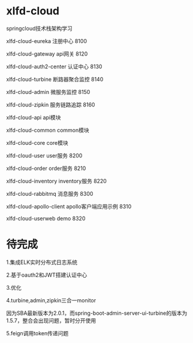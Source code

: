 # xlfd-cloud
springcloud技术栈架构学习

xlfd-cloud-eureka   注册中心  8100	

xlfd-cloud-gateway	api网关     8120	

xlfd-cloud-auth2-center	认证中心   8130	

xlfd-cloud-turbine  断路器聚合监控  8140

xlfd-cloud-admin    微服务监控   8150

xlfd-cloud-zipkin   服务链路追踪  8160

xlfd-cloud-api  api模块

xlfd-cloud-common   common模块

xlfd-cloud-core     core模块

xlfd-cloud-user     user服务    8200

xlfd-cloud-order    order服务   8210

xlfd-cloud-inventory   inventory服务  8220

xlfd-cloud-rabbitmq 消息服务    8300

xlfd-cloud-apollo-client  apollo客户端应用示例 8310

xlfd-cloud-userweb  demo 8320



# 待完成
1.集成ELK实时分布式日志系统

2.基于oauth2和JWT搭建认证中心

3.优化

4.turbine,admin,zipkin三合一monitor

因为SBA最新版本为2.0.1，而spring-boot-admin-server-ui-turbine的版本为1.5.7，整合会出现问题，暂时分开使用

5.feign调用token传递问题

